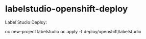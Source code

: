 # labelstudio-openshift-deploy

Label Studio Deploy:

oc new-project labelstudio
oc apply -f deploy/openshift/labelstudio
